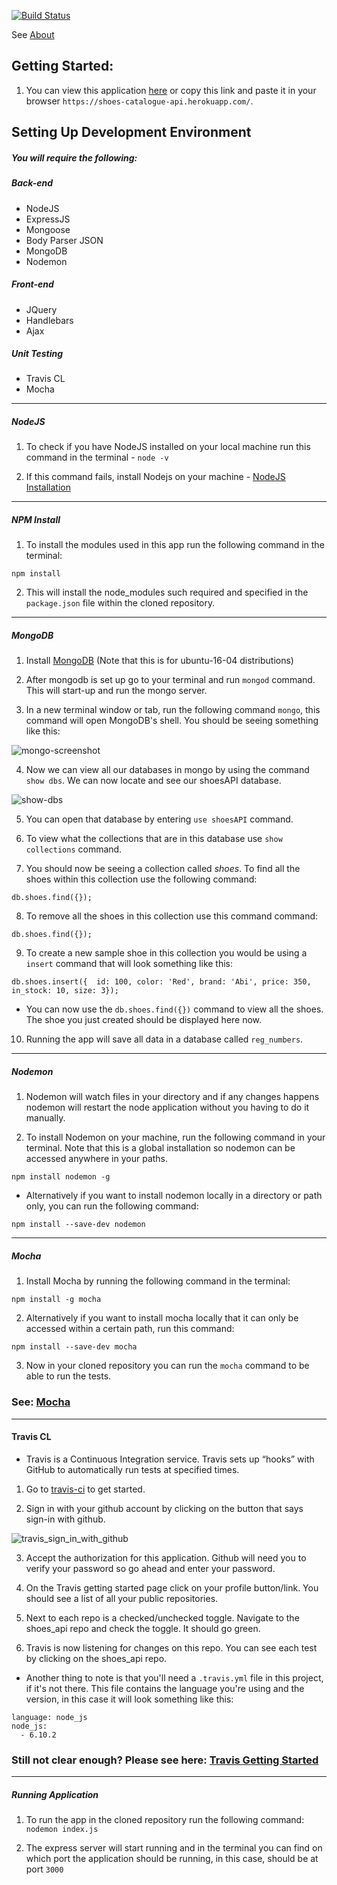 [![Build Status](https://travis-ci.org/GarethW1994/shoes_api.svg?branch=master)](https://travis-ci.org/GarethW1994/shoes_api)

See <a href="https://github.com/GarethW1994/shoes_api/tree/about">About</a>

## Getting Started:
1. You can view this application <a href="https://shoes-catalogue-api.herokuapp.com/">here</a> or copy this link and paste it in your browser `https://shoes-catalogue-api.herokuapp.com/`.



## Setting Up Development Environment
##### You will require the following:
##### Back-end
- NodeJS
- ExpressJS
- Mongoose
- Body Parser JSON
- MongoDB
- Nodemon

##### Front-end
- JQuery
- Handlebars
- Ajax

##### Unit Testing
- Travis CL
- Mocha
---

##### NodeJS
1. To check if you have NodeJS installed on your local machine run this command in the terminal - `node -v`

2. If this command fails, install Nodejs on your machine - <a href="">NodeJS Installation</a>

---

##### NPM Install
1. To install the modules used in this app run the following command in the terminal:
  ```
  npm install
  ```
2. This will install the node_modules such required and specified in the `package.json` file within the cloned repository.

---

##### MongoDB
1. Install <a href="https://www.digitalocean.com/community/tutorials/how-to-install-and-secure-mongodb-on-ubuntu-16-04"> MongoDB</a> (Note that this is for ubuntu-16-04    distributions)

2. After mongodb is set up go to your terminal and run `mongod` command. This will start-up and run the mongo server.

3. In a new terminal window or tab, run the following command `mongo`, this command will open MongoDB's shell. You should be seeing something like this:

  ![mongo-screenshot](https://user-images.githubusercontent.com/22448019/29771337-85aec57a-8bf3-11e7-80be-2ceb18da26f8.png)

4. Now we can view all our databases in mongo by using the command `show dbs`. We can now locate and see our shoesAPI database.

  ![show-dbs](https://user-images.githubusercontent.com/22448019/29771899-58131884-8bf6-11e7-9399-231e7601fba7.png)

5. You can open that database by entering `use shoesAPI` command.

6. To view what the collections that are in this database use `show collections` command.

7. You should now be seeing a collection called *shoes*. To find all the shoes within this collection use the following command:
```
db.shoes.find({});
```

8. To remove all the shoes in this collection use this command command:

```
db.shoes.find({});
```

9. To create a new sample shoe in this collection you would be using a `insert` command that will look something like this:
```
db.shoes.insert({  id: 100, color: 'Red', brand: 'Abi', price: 350, in_stock: 10, size: 3});
```
- You can now use the `db.shoes.find({})` command to view all the shoes. The shoe you just created should be displayed here now.

10. Running the app will save all data in a database called `reg_numbers`.

---

##### Nodemon

1. Nodemon will watch files in your directory and if any changes happens nodemon will restart the node application without you having to do it manually.

2. To install Nodemon on your machine, run the following command in your terminal. Note that this is a global installation so nodemon can be accessed anywhere
in your paths.
```
npm install nodemon -g
```
- Alternatively if you want to install nodemon locally in a directory or path only, you can run the following command:
```
npm install --save-dev nodemon
```

---

##### Mocha
1. Install Mocha by running the following command in the terminal:
  ```
  npm install -g mocha
  ```
2. Alternatively if you want to install mocha locally that it can only be accessed within a certain path, run this command:
  ```
  npm install --save-dev mocha
  ```

3.  Now in your cloned repository you can run the `mocha` command to be able to run the tests.

### See: <a href="https://mochajs.org/">Mocha</a>
---
#### Travis CL
- Travis is a Continuous Integration service. Travis sets up “hooks” with GitHub to automatically run tests at specified times.

1. Go to <a href="https://travis-ci.org/">travis-ci</a> to get started.

2. Sign in with your github account by clicking on the button that says sign-in with github.

![travis_sign_in_with_github](https://user-images.githubusercontent.com/22448019/29770416-451ce66c-8bef-11e7-8063-b39e6c43c7d8.png)

3. Accept the authorization for this application. Github will need you to verify your password so go ahead and enter your password.

4. On the Travis getting started page click on your profile button/link. You should see a list of all your public repositories.

5. Next to each repo is a checked/unchecked toggle. Navigate to the shoes_api repo and check the toggle. It should go green.

6. Travis is now listening for changes on this repo. You can see each test by clicking on the shoes_api repo.

- Another thing to note is that you'll need a `.travis.yml` file in this project, if it's not there. This file contains the language you're using and the version,
in this case it will look something like this:
```
language: node_js
node_js:
  - 6.10.2
```
### Still not clear enough? Please see here: <a href="https://docs.travis-ci.com/user/getting-started/">Travis Getting Started</a>
---
##### Running Application
1. To run the app in the cloned repository run the following command: `nodemon index.js`

2. The express server will start running and in the terminal you can find on which port the application should be running, in this case, should be at port `3000`
